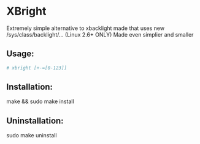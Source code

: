 XBright
=======
Extremely simple alternative to xbacklight made that uses new /sys/class/backlight/... (Linux 2.6+ ONLY)
Made even simplier and smaller

Usage:
------
```bash
# xbright [+-=[0-123]]
```

Installation:
-------------
make && sudo make install

Uninstallation:
---------------
sudo make uninstall

